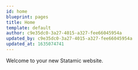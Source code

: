 ```yaml
---
id: home
blueprint: pages
title: Home
template: default
author: c9e35dc0-3a27-4015-a327-fee66045954a
updated_by: c9e35dc0-3a27-4015-a327-fee66045954a
updated_at: 1635074741
---
```

Welcome to your new Statamic website.